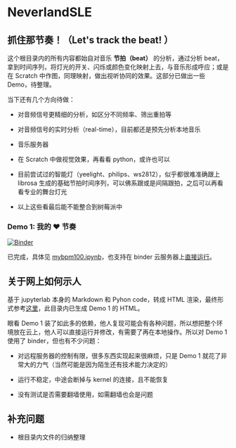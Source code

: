 # **NeverlandSLE**

## **抓住那节奏！（Let's track the beat! ）**

这个根目录内的所有内容都始自对音乐 **节拍（beat）** 的分析，通过分析 beat，拿到时间序列，将灯光的开关、闪烁或颜色变化映射上去，与音乐形成呼应；或是在 Scratch 中作图，同理映射，做出视听协同的效果。这部分已做出一些 Demo，待整理。

当下还有几个方向待做：

+ 对音频信号更精细的分析，如区分不同频率、筛出重拍等

+ 对音频信号的实时分析（real-time），目前都还是预先分析本地音乐

+ 音乐服务器

+ 在 Scratch 中做视觉效果，再看看 python，或许也可以

+ 目前尝试过的智能灯（yeelight、philips、ws2812），似乎都很难准确跟上 librosa 生成的基础节拍时间序列，可以佛系跟或是间隔跟拍，之后可以再看看专业的舞台灯光

+ 以上这些看最后能不能整合到树莓派中


### **Demo 1: 我的 ❤️ 节奏**
[![Binder](https://mybinder.org/badge_logo.svg)](https://mybinder.org/v2/gh/snownstone/tryagain/HEAD)

已完成，具体见 [mybpm100.ipynb](./mybpm100.ipynb)，也支持在 binder 云服务器上[直接运行](https://mybinder.org/v2/gh/snownstone/tryagain/HEAD)。

## **关于网上如何示人**

基于 jupyterlab 本身的 Markdown 和 Pyhon code，转成 HTML 渲染，最终形式参考[这里](https://musicinformationretrieval.com/)，此目录内已生成 Demo 1 的 HTML。


眼看 Demo 1 装了如此多的依赖，他人复现可能会有各种问题，所以想把整个环境放在云上，他人可以直接运行并修改，有需要了再在本地操作。所以对 Demo 1 使用了 binder，但也有不少问题：

+ 对远程服务器的控制有限，很多东西实现起来很麻烦，只是 Demo 1 就花了非常大的力气（当然可能是因为陌生还有技术能力决定的）

+ 运行不稳定，中途会断掉与 kernel 的连接，且不能恢复

+ 没有测试是否需要翻墙使用，如需翻墙也会是问题


## 补充问题

+ 根目录内文件的归纳整理


